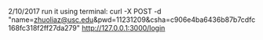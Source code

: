 2/10/2017
run it using terminal:
curl  -X POST -d "name=zhuoliaz@usc.edu&pwd=11231209&csha=c906e4ba6436b87b7cdfc168fc318f2ff27da279" http://127.0.0.1:3000/login
